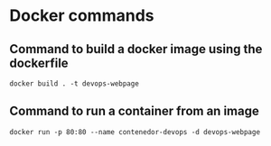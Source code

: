 # Docker commands

## Command to build a docker image using the dockerfile 

`docker build . -t devops-webpage`

## Command to run a container from an image

`docker run -p 80:80 --name contenedor-devops -d devops-webpage`
